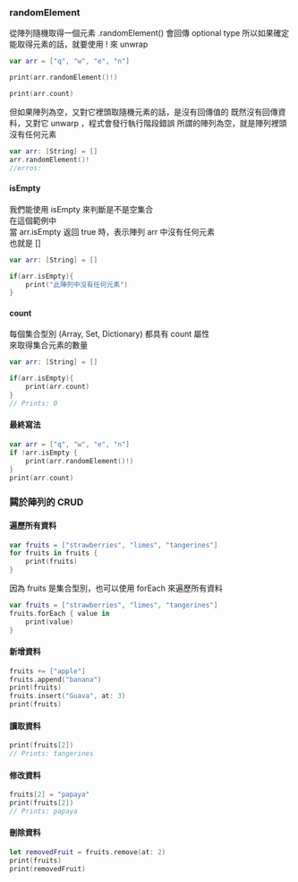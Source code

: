 ### randomElement
從陣列隨機取得一個元素
.randomElement() 會回傳 optional type
所以如果確定能取得元素的話，就要使用 ! 來 unwrap
```swift
var arr = ["q", "w", "e", "n"]

print(arr.randomElement()!)

print(arr.count)
```

但如果陣列為空，又對它裡頭取隨機元素的話，是沒有回傳值的
既然沒有回傳資料，又對它 unwarp ，程式會發行執行階段錯誤
所謂的陣列為空，就是陣列裡頭沒有任何元素 
```swift
var arr: [String] = []
arr.randomElement()!
//erros: 
```

#### isEmpty
我們能使用 isEmpty 來判斷是不是空集合  
在這個範例中  
當 arr.isEmpty 返回 true 時，表示陣列 arr 中沒有任何元素  
也就是 [] 
```swift
var arr: [String] = []

if(arr.isEmpty){
    print("此陣列中沒有任何元素")
}
```

#### count
每個集合型別 (Array, Set, Dictionary) 都具有 count 屬性  
來取得集合元素的數量
```swift
var arr: [String] = []

if(arr.isEmpty){
    print(arr.count)
}
// Prints: 0
```


#### 最終寫法
```swift
var arr = ["q", "w", "e", "n"]
if !arr.isEmpty {
    print(arr.randomElement()!)
}
print(arr.count)
```


### 闗於陣列的 CRUD


#### 遍歷所有資料

```swift
var fruits = ["strawberries", "limes", "tangerines"]
for fruits in fruits {
    print(fruits)
}
```

因為 fruits 是集合型別，也可以使用 forEach 來遍歷所有資料
```swift
var fruits = ["strawberries", "limes", "tangerines"]
fruits.forEach { value in
    print(value)
}
```


#### 新增資料
```swift
fruits += ["apple"]
fruits.append("banana")
print(fruits)
fruits.insert("Guava", at: 3)
print(fruits)
```

#### 讀取資料
```swift
print(fruits[2])
// Prints: tangerines
```

#### 修改資料
```swift
fruits[2] = "papaya"
print(fruits[2])
// Prints: papaya
```


#### 刪除資料
```swift
let removedFruit = fruits.remove(at: 2)
print(fruits) 
print(removedFruit) 
```
